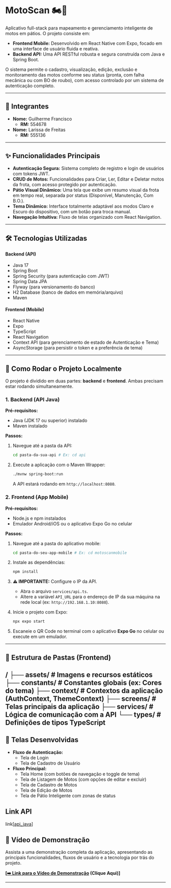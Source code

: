 # MotoScan 🏍️💨

Aplicativo full-stack para mapeamento e gerenciamento inteligente de motos em pátios. O projeto consiste em:

* **Frontend Mobile:** Desenvolvido em React Native com Expo, focado em uma interface de usuário fluida e reativa.
* **Backend API:** Uma API RESTful robusta e segura construída com Java e Spring Boot.

O sistema permite o cadastro, visualização, edição, exclusão e monitoramento das motos conforme seu status (pronta, com falha mecânica ou com BO de roubo), com acesso controlado por um sistema de autenticação completo.

---

## 👥 Integrantes

-   **Nome:** Guilherme Francisco
    -   **RM:** 554678
-   **Nome:** Larissa de Freitas
    -   **RM:** 555136

---

## ✨ Funcionalidades Principais

-   **Autenticação Segura:** Sistema completo de registro e login de usuários com tokens JWT.
-   **CRUD de Motos:** Funcionalidades para Criar, Ler, Editar e Deletar motos da frota, com acesso protegido por autenticação.
-   **Pátio Visual Dinâmico:** Uma tela que exibe um resumo visual da frota em tempo real, separada por status (Disponível, Manutenção, Com B.O.).
-   **Tema Dinâmico:** Interface totalmente adaptável aos modos Claro e Escuro do dispositivo, com um botão para troca manual.
-   **Navegação Intuitiva:** Fluxo de telas organizado com React Navigation.

---

## 🛠️ Tecnologias Utilizadas

#### **Backend (API)**
-   Java 17
-   Spring Boot
-   Spring Security (para autenticação com JWT)
-   Spring Data JPA
-   Flyway (para versionamento do banco)
-   H2 Database (banco de dados em memória/arquivo)
-   Maven

#### **Frontend (Mobile)**
-   React Native
-   Expo
-   TypeScript
-   React Navigation
-   Context API (para gerenciamento de estado de Autenticação e Tema)
-   AsyncStorage (para persistir o token e a preferência de tema)

---

## 📲 Como Rodar o Projeto Localmente

O projeto é dividido em duas partes: **backend** e **frontend**. Ambas precisam estar rodando simultaneamente.

### **1. Backend (API Java)**

**Pré-requisitos:**
-   Java (JDK 17 ou superior) instalado
-   Maven instalado

**Passos:**
1.  Navegue até a pasta da API:
    ```bash
    cd pasta-da-sua-api # Ex: cd api
    ```
2.  Execute a aplicação com o Maven Wrapper:
    ```bash
    ./mvnw spring-boot:run
    ```
    A API estará rodando em `http://localhost:8080`.

### **2. Frontend (App Mobile)**

**Pré-requisitos:**
-   Node.js e npm instalados
-   Emulador Android/iOS ou o aplicativo Expo Go no celular

**Passos:**
1.  Navegue até a pasta do aplicativo mobile:
    ```bash
    cd pasta-do-seu-app-mobile # Ex: cd motoscanmobile
    ```
2.  Instale as dependências:
    ```bash
    npm install
    ```
3.  **⚠️ IMPORTANTE:** Configure o IP da API.
    * Abra o arquivo `services/api.ts`.
    * Altere a variável `API_URL` para o endereço de IP da sua máquina na rede local (ex: `http://192.168.1.10:8080`).

4.  Inicie o projeto com Expo:
    ```bash
    npx expo start
    ```
5.  Escaneie o QR Code no terminal com o aplicativo **Expo Go** no celular ou execute em um emulador.

---

## 📁 Estrutura de Pastas (Frontend)
/
├── assets/         # Imagens e recursos estáticos
├── constants/      # Constantes globais (ex: Cores do tema)
├── context/        # Contextos da aplicação (AuthContext, ThemeContext)
├── screens/        # Telas principais da aplicação
├── services/       # Lógica de comunicação com a API
└── types/          # Definições de tipos TypeScript
---

## 📱 Telas Desenvolvidas
-   **Fluxo de Autenticação:**
    -   Tela de Login
    -   Tela de Cadastro de Usuário
-   **Fluxo Principal:**
    -   Tela Home (com botões de navegação e toggle de tema)
    -   Tela de Listagem de Motos (com opções de editar e excluir)
    -   Tela de Cadastro de Motos
    -   Tela de Edição de Motos
    -   Tela de Pátio Inteligente com zonas de status
## Link API 
link[[api_java](https://github.com/Gu1LhermeF5P/api_java)]
## 🎥 Vídeo de Demonstração

Assista a uma demonstração completa da aplicação, apresentando as principais funcionalidades, fluxos de usuário e a tecnologia por trás do projeto.

**[[➡️ Link para o Vídeo de Demonstração]([https://youtu.be/EfWiuC3ZdVM](https://youtu.be/5iowC64x4SE)) (Clique Aqui)]**

---
